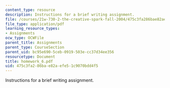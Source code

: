 ```yaml
---
content_type: resource
description: Instructions for a brief writing assignment.
file: /courses/21w-730-2-the-creative-spark-fall-2004/475c3fa286bae82aefe51c9070bdd4f5_homework_6.pdf
file_type: application/pdf
learning_resource_types:
- Assignments
ocw_type: OCWFile
parent_title: Assignments
parent_type: CourseSection
parent_uid: bc95e690-5ceb-0919-503e-cc37d34ee356
resourcetype: Document
title: homework_6.pdf
uid: 475c3fa2-86ba-e82a-efe5-1c9070bdd4f5
---
```

Instructions for a brief writing assignment.

